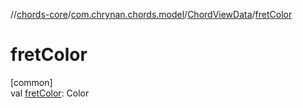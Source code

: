 //[chords-core](../../../index.md)/[com.chrynan.chords.model](../index.md)/[ChordViewData](index.md)/[fretColor](fret-color.md)

# fretColor

[common]\
val [fretColor](fret-color.md): Color
